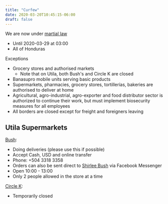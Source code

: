 ```yaml
---
title: "Curfew"
date: 2020-03-20T10:45:15-06:00
draft: false
---
```


We are now under [martial law](https://covid19honduras.org/?q=toque-de-queda-absoluto-para-todo-el-pais)
* Until 2020-03-29 at 03:00
* All of Honduras

Exceptions
* Grocery stores and authorised markets
  * Note that on Utila, both Bush's and Circle K are closed
* Banasupro mobile units serving basic products
* Supermarkets, pharmacies, grocery stores, tortillerías, bakeries are authorised to deliver at home
* Agricultural, agro-industrial, agro-exporter and food distributor sector is
  authorized to continue their work, but must implement biosecurity measures
  for all employees
* All borders are closed except for freight and foreigners leaving

Utila Supermarkets
------------------

[Bush](https://www.facebook.com/permalink.php?story_fbid=585937495329594&id=367194180537261):
* Doing deliveries (please use this if possible)
* Accept Cash, USD and online transfer
* Phone: +504 3318 3358
* Orders can also be sent direct to [Shirlee
  Bush](https://www.facebook.com/shirlee.bush) via Facebook Messenger
* Open 10:00 - 13:00
* Only 2 people allowed in the store at a time

[Circle K](https://www.facebook.com/circlekutila/posts/113466586950971):
* Temporarily closed
